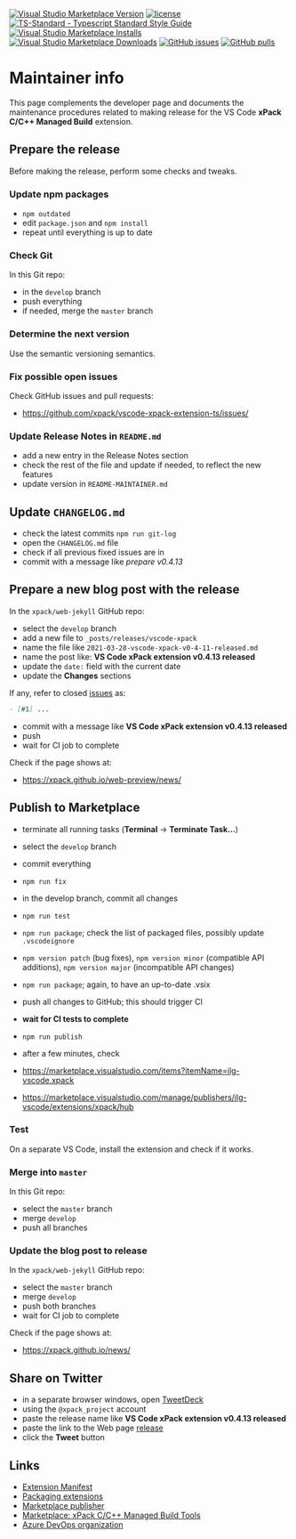 [![Visual Studio Marketplace Version](https://img.shields.io/visual-studio-marketplace/v/ilg-vscode.xpack)](https://marketplace.visualstudio.com/items?itemName=ilg-vscode.xpack)
[![license](https://img.shields.io/github/license/xpack/vscode-xpack-extension-ts.svg)](https://github.com/xpack/vscode-xpack-extension-ts/blob/xpack/LICENSE)
[![TS-Standard - Typescript Standard Style Guide](https://badgen.net/badge/code%20style/ts-standard/blue?icon=typescript)](https://github.com/standard/ts-standard)
[![Visual Studio Marketplace Installs](https://img.shields.io/visual-studio-marketplace/i/ilg-vscode.xpack)](https://marketplace.visualstudio.com/items?itemName=ilg-vscode.xpack)
[![Visual Studio Marketplace Downloads](https://img.shields.io/visual-studio-marketplace/d/ilg-vscode.xpack)](https://marketplace.visualstudio.com/items?itemName=ilg-vscode.xpack)
[![GitHub issues](https://img.shields.io/github/issues/xpack/vscode-xpack-extension-ts.svg)](https://github.com/xpack/vscode-xpack-extension-ts/issues/)
[![GitHub pulls](https://img.shields.io/github/issues-pr/xpack/vscode-xpack-extension-ts.svg)](https://github.com/xpack/vscode-xpack-extension-ts/pulls)

# Maintainer info

This page complements the developer page and documents the
maintenance procedures related to making release for the
VS Code **xPack C/C++ Managed Build** extension.

## Prepare the release

Before making the release, perform some checks and tweaks.

### Update npm packages

- `npm outdated`
- edit `package.json`  and `npm install`
- repeat until everything is up to date

### Check Git

In this Git repo:

- in the `develop` branch
- push everything
- if needed, merge the `master` branch

### Determine the next version

Use the semantic versioning semantics.

### Fix possible open issues

Check GitHub issues and pull requests:

- <https://github.com/xpack/vscode-xpack-extension-ts/issues/>

### Update Release Notes in `README.md`

- add a new entry in the Release Notes section
- check the rest of the file and update if needed, to reflect the new features
- update version in `README-MAINTAINER.md`

## Update `CHANGELOG.md`

- check the latest commits `npm run git-log`
- open the `CHANGELOG.md` file
- check if all previous fixed issues are in
- commit with a message like _prepare v0.4.13_

## Prepare a new blog post with the release

In the `xpack/web-jekyll` GitHub repo:

- select the `develop` branch
- add a new file to `_posts/releases/vscode-xpack`
- name the file like `2021-03-28-vscode-xpack-v0-4-11-released.md`
- name the post like: **VS Code xPack extension v0.4.13 released**
- update the `date:` field with the current date
- update the **Changes** sections

If any, refer to closed
[issues](https://github.com/xpack/vscode-xpack-extension-ts.git/issues/)
as:

```markdown
- [#1] ...
```

- commit with a message like **VS Code xPack extension v0.4.13 released**
- push
- wait for CI job to complete

Check if the page shows at:

- <https://xpack.github.io/web-preview/news/>

## Publish to Marketplace

- terminate all running tasks (**Terminal** → **Terminate Task...**)
- select the `develop` branch
- commit everything
- `npm run fix`
- in the develop branch, commit all changes
- `npm run test`
- `npm run package`; check the list of packaged files, possibly
  update `.vscodeignore`
- `npm version patch` (bug fixes), `npm version minor` (compatible API
  additions), `npm version major` (incompatible API changes)
- `npm run package`; again, to have an up-to-date .vsix
- push all changes to GitHub; this should trigger CI
- **wait for CI tests to complete**
- `npm run publish`
- after a few minutes, check

- <https://marketplace.visualstudio.com/items?itemName=ilg-vscode.xpack>
- <https://marketplace.visualstudio.com/manage/publishers/ilg-vscode/extensions/xpack/hub>

### Test

On a separate VS Code, install the extension and check if it works.

### Merge into `master`

In this Git repo:

- select the `master` branch
- merge `develop`
- push all branches

### Update the blog post to release

In the `xpack/web-jekyll` GitHub repo:

- select the `master` branch
- merge `develop`
- push both branches
- wait for CI job to complete

Check if the page shows at:

- <https://xpack.github.io/news/>

## Share on Twitter

- in a separate browser windows, open [TweetDeck](https://tweetdeck.twitter.com/)
- using the `@xpack_project` account
- paste the release name like **VS Code xPack extension v0.4.13 released**
- paste the link to the Web page
  [release](https://xpack.github.io/vscode-xpack/releases/)
- click the **Tweet** button

## Links

- [Extension Manifest](https://code.visualstudio.com/api/references/extension-manifest)
- [Packaging extensions](https://code.visualstudio.com/api/working-with-extensions/publishing-extension#packaging-extensions)
- [Marketplace publisher](https://marketplace.visualstudio.com/manage/publishers/ilg-vscode)
- [Marketplace: xPack C/C++ Managed Build Tools](https://marketplace.visualstudio.com/manage/publishers/ilg-vscode/extensions/xpack/hub?_a=acquisition)
- [Azure DevOps organization](https://dev.azure.com/xpack-org/)
